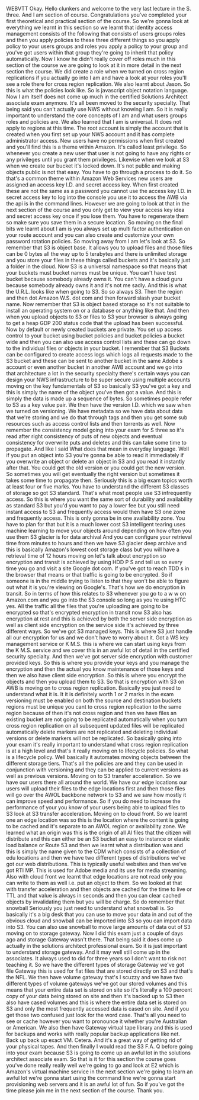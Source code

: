  
 WEBVTT 
 Okay. 
 Hello clunkers and welcome to the very last lecture in the S. three. 
 And I am section of course. 
 Congratulations you've completed your first theoretical and practical section of the course. 
 So we're gonna look at everything we learnt in this section so we learnt that identity access management 
 consists of the following that consists of users groups roles and then you apply policies to these three 
 different things so you apply policy to your users groups and roles you apply a policy to your group 
 and you've got users within that group they're going to inherit that policy automatically. 
 Now I know he didn't really cover off roles much in this section of the course we are going to look 
 at it in more detail in the next section the course. 
 We did create a role when we turned on cross region replications if you actually go into I am and have 
 a look at your roles you'll see a role there for cross region replication. 
 We also learnt about Jason. 
 So this is what the policies look like. 
 So is javascript object notation language. 
 Now I am itself does not come up much in the certified Solutions Architect associate exam anymore. 
 It's all been moved to the security specialty. 
 That being said you can't actually use NWS without knowing I am. 
 So it is really important to understand the core concepts of I am and what users groups roles and policies 
 are. 
 We also learned that I am is universal. 
 It does not apply to regions at this time. 
 The root account is simply the account that is created when you first set up your NWS account and it 
 has complete administrator access. 
 New users have no permissions when first created and you'll find this is a theme within Amazon. 
 It's called least privilege. 
 So whenever you create a new user that user is not going to have any rights or any privileges until 
 you grant them privileges. 
 Likewise when we look at S3 when we create our bucket it's locked down. 
 It's not public and making objects public is not that easy. 
 You have to go through a process to do it. 
 So that's a common theme within Amazon Web Services new users are assigned an access key I.D. and secret 
 access key. 
 When first created these are not the same as a password you cannot use the access key I.D. in secret 
 access key to log into the console you use it to access the AWB via the api is in the command lines. 
 However we are going to look at that in the next section of the course and you only get to view your 
 access key idea and secret access key once if you lose them. 
 You have to regenerate them so make sure you save them in a secure location. 
 So moving on the final bits we learnt about I am is you always set up multi factor authentication on 
 your route account and you can also create and customize your own password rotation policies. 
 So moving away from I am let's look at S3. 
 So remember that S3 is object base. 
 It allows you to upload files and those files can be 0 bytes all the way up to 5 terabytes and there 
 is unlimited storage and you store your files in these things called buckets and it's basically just 
 a folder in the cloud. 
 Now S3 is a universal namespace so that means that your buckets must bucket names must be unique. 
 You can't have test bucket because somebody already owns it. 
 You can't have a cloud guru because somebody already owns it and it's not me sadly. 
 And this is what the U.R.L. looks like when going to S3. 
 So so always S3. 
 Then the region and then dot Amazon W.S. dot com and then forward slash your bucket name. 
 Now remember that S3 is object based storage so it's not suitable to install an operating system on 
 or a database or anything like that. 
 And then when you upload objects to S3 or files to S3 your browser is always going to get a heap GDP 
 200 status code that the upload has been successful. 
 Now by default or newly created buckets are private. 
 You set up access control to your bucket using bucket policies and bucket policies a bucket wide and 
 then you can also use access control lists and these can go down to the individual files or objects 
 in your bucket. 
 I remember that S3 Buckets can be configured to create access logs which logs all requests made to the 
 S3 bucket and these can be sent to another bucket in the same Adobe s account or even another bucket 
 in another AWB account and we go into that architecture a lot in the security specialty there's certain 
 ways you can design your NWS infrastructure to be super secure using multiple accounts moving on the 
 key fundamentals of S3 so basically S3 you've got a key and this is simply the name of the object you've 
 then got a value. 
 And this is simply the data is made up a sequence of bytes. 
 So sometimes people refer to S3 as a key value pair. 
 We then have the version I.D. which we saw when we turned on versioning. 
 We have metadata so we have data about data that we're storing and we do that through tags and then 
 you get some sub resources such as access control lists and then torrents as well. 
 Now remember the consistency model going into your exam for S three so it's read after right consistency 
 of puts of new objects and eventual consistency for overwrite puts and deletes and this can take some 
 time to propagate. 
 And like I said What does that mean in everyday language. 
 Well if you put an object into S3 you're gonna be able to read it immediately if you overwrite an object 
 or delete an object in S3 and you read it instantly after that. 
 You could get the old version or you could get the new version. 
 So sometimes you will get eventually the right version but sometimes it takes some time to propagate 
 then. 
 Seriously this is a big exam topics worth at least four or five marks. 
 You have to understand the different S3 classes of storage so got S3 standard. 
 That's what most people use S3 infrequently access. 
 So this is where you want the same sort of durability and availability as standard S3 but you'd you 
 want to pay a lower fee but you still need instant access to S3 and frequently access would then have 
 S3 one zone and frequently access. 
 This is only gonna be in one availability zone. 
 You have to plan for that but it is a much lower cost S3 intelligent tearing uses machine learning to 
 move your objects around depending on how often you use them S3 glacier is for data archival And you 
 can configure your retrieval time from minutes to hours and then we have S3 glacier deep archive and 
 this is basically Amazon's lowest cost storage class but you will have a retrieval time of 12 hours 
 moving on let's talk about encryption so encryption and transit is achieved by using HDD P S and tell 
 us so every time you go and visit a site Google dot com. 
 If you've got to reach TDD s in the browser that means or that traffic is going to be encrypted. 
 So if someone is in the middle trying to listen to that they won't be able to figure out what it is 
 you're viewing on Google's. 
 That's how we do encryption in transit. 
 So in terms of how this relates to S3 whenever you go to a w w on Amazon.com and you go into the S3 
 console so long as you're using HTC yes. 
 All the traffic all the files that you're uploading are going to be encrypted so that's encrypted encryption 
 in transit now S3 also has encryption at rest and this is achieved by both the server side encryption 
 as well as client side encryption on the service side it's achieved by three different ways. 
 So we've got S3 managed keys. 
 This is where S3 just handle all our encryption for us and we don't have to worry about it. 
 Got a WS key management service or K M.S. this is where we can start using keys from the K M.S. service 
 and we cover this in an awful lot of detail in the certified security specialty. 
 And then we've got server side encryption with customer provided keys. 
 So this is where you provide your keys and you manage the encryption and then the actual you know maintenance 
 of those keys and then we also have client side encryption. 
 So this is where you encrypt the objects and then you upload them to S3. 
 So that is encryption with S3 on AWB is moving on to cross region replication. 
 Basically you just need to understand what it is. 
 It it is definitely worth 1 or 2 marks in the exam versioning must be enabled on both the source and 
 destination buckets regions must be unique you cant to cross region replication to the same region because 
 of then it's not cross region and then we have files an existing bucket are not going to be replicated 
 automatically when you turn cross region replication on all subsequent updated files will be replicated 
 automatically delete markers are not replicated and deleting individual versions or delete markers will 
 not be replicated. 
 So basically going into your exam it's really important to understand what cross region replication 
 is at a high level and that's it really moving on to lifecycle policies. 
 So what is a lifecycle policy. 
 Well basically it automates moving objects between the different storage tiers. 
 That's all the policies are and they can be used in conjunction with versioning and they can be applied 
 to current versions as well as previous versions. 
 Moving on to S3 transfer acceleration. 
 So we have our users there all around the world. 
 We have our edge locations our users will upload their files to the edge locations first and then those 
 files will go over the AWOL backbone network to S3 and we saw how mostly it can improve speed and performance. 
 So if you do need to increase the performance of your you know of your users being able to upload files 
 to S3 look at S3 transfer acceleration. 
 Moving on to cloud front. 
 So we learnt one an edge location was so this is the location where the content is going to be cached 
 and it's separate to an AWOL region or availability zone. 
 We learned what an origin was this is the origin of all Al files that the citizen will distribute and 
 this can either be an S3 bucket an easy to instance or elastic load balance or Route 53 and then we 
 learnt what a distribution was and this is simply the name given to the CDM which consists of a collection 
 of edu locations and then we have two different types of distributions we've got our web distributions. 
 This is typically useful websites and then we've got RTI MP. 
 This is used for Adobe media and its use for media streaming. 
 Also with cloud front we learnt that edge locations are not read only you can write to them as well 
 i.e. put an object to them. 
 So we looked at that with transfer acceleration and then objects are cached for the time to live or 
 TTL and that value is always in seconds and then you can clear cached objects by invalidating them but 
 you will be charge. 
 So do remember that snowball Seriously you just need to understand what snowball is. 
 So basically it's a big desk that you can use to move your data in and out of the obvious cloud and 
 snowball can be imported into S3 so you can import data into S3. 
 You can also use snowball to move large amounts of data out of S3 moving on to storage gateway. 
 Now I did this exam just a couple of days ago and storage Gateway wasn't there. 
 That being said it does come up actually in the solutions architect professional exam. 
 So it is just important to understand storage gateway. 
 And it may well still come up in the associates. 
 It always used to did for three years so I don't want to risk not teaching it. 
 So we have the different types of storage Gateway we've got file Gateway this is used for flat files 
 that are stored directly on S3 and that's the NFL. 
 We then have volume gateway that's I scuzzy and we have two different types of volume gateways we've 
 got our stored volumes and this means that your entire data set is stored on site so it's literally 
 a 100 percent copy of your data being stored on site and then it's backed up to S3 then also have cased 
 volumes and this is where the entire data set is stored on S3 and only the most frequently accessed 
 data is cased on site. 
 And if you get those two confused just look for the word case. 
 That's all you need to see or cache however you want to pronounce it whether you're Australian or American. 
 We also then have Gateway virtual tape library and this is used for backups and works with really popular 
 backup applications like net. 
 Back up back up exact VM. 
 Cetera. 
 And it's a great way of getting rid of your physical tapes. 
 And then finally I would read the S3 F.A. Q before going into your exam because S3 is going to come 
 up an awful lot in the solutions architect associate exam. 
 So that is it for this section the course goes you've done really really well we're going to go and 
 look at E2 which is Amazon's virtual machine service in the next section we're going to learn an awful 
 lot we're gonna start using the command line we're gonna start provisioning web servers and it is an 
 awful lot of fun. 
 So if you've got the time please join me in the next section of the course. 
 Thank you.